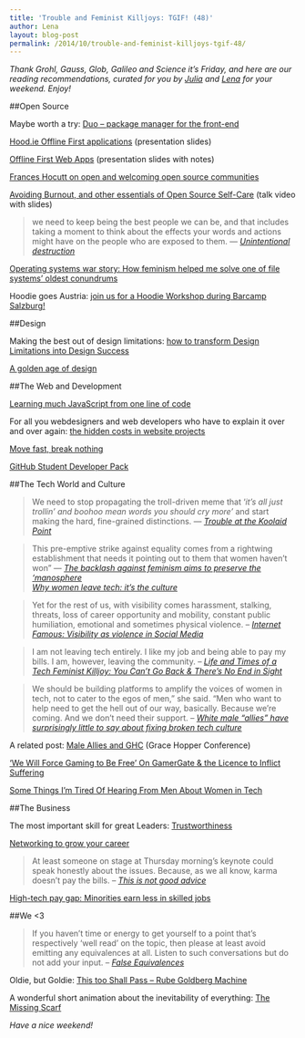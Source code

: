 ```yaml
---
title: 'Trouble and Feminist Killjoys: TGIF! (48)'
author: Lena
layout: blog-post
permalink: /2014/10/trouble-and-feminist-killjoys-tgif-48/
---
```


<em>Thank Grohl, Gauss, Glob, Galileo and Science it’s Friday, and here are our reading recommendations, curated for you by <a href="http://twitter.com/juschm">Julia</a> and <a href="http://twitter.com/lrnrd">Lena</a> for your weekend. Enjoy!</em>


##Open Source

Maybe worth a try: <a href="http://duojs.org/">Duo &#8211; package manager for the front-end</a>

<a href="http://stwissel.github.io/hoodiepreso/#/">Hood.ie Offline First applications</a> (presentation slides)

<a href="https://speakerdeck.com/espylaub/offline-first-web-apps-fronteers-2014">Offline First Web Apps</a> (presentation slides with notes)

<a href="http://geekfeminism.org/2014/10/01/opw-and-growstuff-frances-hocutt-on-open-and-welcoming-open-source-communities/">Frances Hocutt on open and welcoming open source communities</a>

<a href="http://vimeo.com/106232256">Avoiding Burnout, and other essentials of Open Source Self-Care</a> (talk video with slides)

>we need to keep being the best people we can be, and that includes taking a moment to think about the effects your words and actions might have on the people who are exposed to them. —
<cite><a href="http://helenhousandi.com/2014/09/unintentional-destruction/">Unintentional destruction</a></cite>

<a href="http://blog.valerieaurora.org/2014/10/03/operating-systems-war-story-how-feminism-helped-me-solve-one-of-file-systems-oldest-conundrums/" rel="bookmark">Operating systems war story: How feminism helped me solve one of file systems’ oldest conundrums</a>

Hoodie goes Austria: <a href="http://blog.hood.ie/2014/10/hoodie-goes-austria-join-us-for-a-hoodie-workshop-during-barcamp-salzburg/">join us for a Hoodie Workshop during Barcamp Salzburg!</a>


##Design

Making the best out of design limitations: <a href="http://www.webdesignerdepot.com/2014/09/how-to-transform-design-limitations-into-design-success/">how to transform Design Limitations into Design Success</a>

<a href="http://tmagazine.blogs.nytimes.com/2014/09/22/design-golden-age/">A golden age of design</a>


##The Web and Development

<a href="http://arqex.com/939/learning-much-javascript-one-line-code">Learning much JavaScript from one line of code</a>

For all you webdesigners and web developers who have to explain it over and over again: <a href="http://zoerooney.com/blog/business/top-hidden-costs-website-projects/">the hidden costs in website projects</a>

<a href="http://zachholman.com/talk/move-fast-break-nothing/">Move fast, break nothing</a>

<a href="https://education.github.com/pack">GitHub Student Developer Pack</a>


##The Tech World and Culture

> We need to stop propagating the troll-driven meme that &#8216;<em>it’s all just trollin’ and boohoo mean words you should cry more&#8217; </em>and start making the hard, fine-grained distinctions. —
<cite><a href="http://seriouspony.com/trouble-at-the-koolaid-point">Trouble at the Koolaid Point</a></cite>

> This pre-emptive strike against equality comes from a rightwing establishment that needs it pointing out to them that women haven&#8217;t won&#8221; —
<cite><a href="http://www.theguardian.com/commentisfree/2013/jul/31/backlash-against-feminism-manosphere-women">The backlash against feminism aims to preserve the &#8216;manosphere</a>
<br /><a href="http://fortune.com/2014/10/02/women-leave-tech-culture/">Why women leave tech: it&#8217;s the culture</a></cite>

> Yet for the rest of us, with visibility comes harassment, stalking, threats, loss of career opportunity and mobility, constant public humiliation, emotional and sometimes physical violence. –
<cite><a href="http://modelviewculture.com/pieces/internet-famous-visibility-as-violence-on-social-media">Internet Famous: Visibility as violence in Social Media</a></cite>

> I am not leaving tech entirely. I like my job and being able to pay my bills. I am, however, leaving the community. –
<cite><a href="http://juliepagano.com/blog/2014/10/10/life-and-times-of-a-tech-feminist-killjoy-you-cant-go-back-theres-no-end-in-sight/">Life and Times of a Tech Feminist Killjoy: You Can’t Go Back & There’s No End in Sight</a></cite>

>We should be building platforms to amplify the voices of women in tech, not to cater to the egos of men,” she said. “Men who want to help need to get the hell out of our way, basically. Because we&#8217;re coming. And we don&#8217;t need their support. –
<cite><a href="http://readwrite.com/2014/10/09/technology-sexism-male-allies-grace-hopper-celebration">White male &#8220;allies&#8221; have surprisingly little to say about fixing broken tech culture</a></cite>

A related post: <a href="http://www.catehuston.com/blog/2014/10/01/male-allies-and-ghc/">Male Allies and GHC</a> (Grace Hopper Conference)

<a href="http://www.firstpersonscholar.com/we-will-force-gaming-to-be-free/">‘We Will Force Gaming to Be Free’ On GamerGate & the Licence to Inflict Suffering</a>

<a href="http://www.catehuston.com/blog/2014/07/09/some-things-im-tired-of-hearing-from-men-about-women-in-tech/">Some Things I’m Tired Of Hearing From Men About Women in Tech</a>


##The Business

The most important skill for great Leaders: <a href="http://99u.com/articles/32883/the-most-important-skill-for-great-leaders-trustworthiness">Trustworthiness</a>

<a href="http://shopthebbar.com/blog/networking-to-grow-your-career/">Networking to grow your career</a>

>At least someone on stage at Thursday morning&#8217;s keynote could speak honestly about the issues. Because, as we all know, karma doesn&#8217;t pay the bills.</span> –
<cite><a href="http://readwrite.com/2014/10/09/nadella-women-dont-ask-for-raise">This is not good advice</a></cite>

<a href="http://www.usatoday.com/story/tech/2014/10/09/high-tech-pay-gap-hispanics-asians-african-americans/16606121/?utm_content=buffer65285&utm_medium=social&utm_source=twitter.com&utm_campaign=buffer">High-tech pay gap: Minorities earn less in skilled jobs</a>


##We <3

>If you haven&#8217;t time or energy to get yourself to a point that&#8217;s respectively &#8216;well read&#8217; on the topic, then please at least avoid emitting any equivalences at all. Listen to such conversations but do not add your input. –
<cite><a href="http://graydon2.dreamwidth.org/192881.html">False Equivalences</a></cite>

Oldie, but Goldie: <a href="https://www.youtube.com/watch?v=qybUFnY7Y8w#t=104">This too Shall Pass – Rube Goldberg Machine</a>

A wonderful short animation about the inevitability of everything: <a href="http://vimeo.com/107395294">The Missing Scarf</a>

<em>Have a nice weekend!</em>
